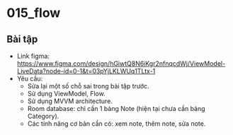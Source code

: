 # 015_flow

## Bài tập

- Link figma: https://www.figma.com/design/hGiwtQ8N6iKgr2nfnqcdWj/ViewModel-LiveData?node-id=0-1&t=03pYjLKLWUq1TLtx-1
- Yêu cầu:
  - Sửa lại một số chỗ sai trong bài tập trước.
  - Sử dụng ViewModel, Flow.
  - Sử dụng MVVM architecture.
  - Room database: chỉ cần 1 bảng Note (hiện tại chưa cần bảng Category).
  - Các tính năng cơ bản cần có: xem note, thêm note, sửa note.